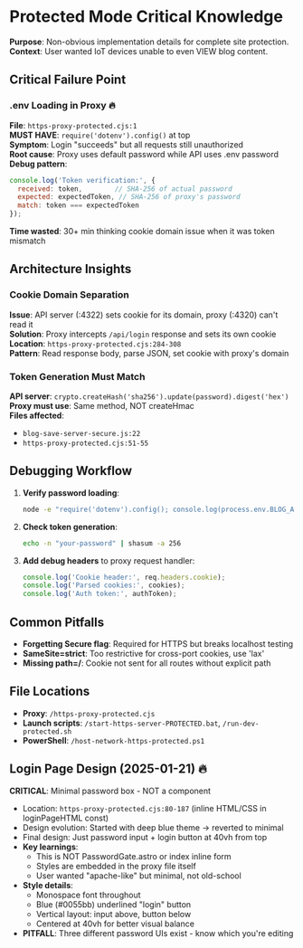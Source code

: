 # Protected Mode Critical Knowledge

**Purpose**: Non-obvious implementation details for complete site protection.  
**Context**: User wanted IoT devices unable to even VIEW blog content.

## Critical Failure Point

### .env Loading in Proxy 🔥
**File**: `https-proxy-protected.cjs:1`  
**MUST HAVE**: `require('dotenv').config()` at top  
**Symptom**: Login "succeeds" but all requests still unauthorized  
**Root cause**: Proxy uses default password while API uses .env password  
**Debug pattern**:
```javascript
console.log('Token verification:', {
  received: token,        // SHA-256 of actual password
  expected: expectedToken, // SHA-256 of proxy's password
  match: token === expectedToken
});
```
**Time wasted**: 30+ min thinking cookie domain issue when it was token mismatch

## Architecture Insights

### Cookie Domain Separation
**Issue**: API server (:4322) sets cookie for its domain, proxy (:4320) can't read it  
**Solution**: Proxy intercepts `/api/login` response and sets its own cookie  
**Location**: `https-proxy-protected.cjs:284-308`  
**Pattern**: Read response body, parse JSON, set cookie with proxy's domain

### Token Generation Must Match
**API server**: `crypto.createHash('sha256').update(password).digest('hex')`  
**Proxy must use**: Same method, NOT createHmac  
**Files affected**: 
- `blog-save-server-secure.js:22`
- `https-proxy-protected.cjs:51-55`

## Debugging Workflow

1. **Verify password loading**:
   ```bash
   node -e "require('dotenv').config(); console.log(process.env.BLOG_AUTH_PASSWORD)"
   ```

2. **Check token generation**:
   ```bash
   echo -n "your-password" | shasum -a 256
   ```

3. **Add debug headers** to proxy request handler:
   ```javascript
   console.log('Cookie header:', req.headers.cookie);
   console.log('Parsed cookies:', cookies);
   console.log('Auth token:', authToken);
   ```

## Common Pitfalls

- **Forgetting Secure flag**: Required for HTTPS but breaks localhost testing
- **SameSite=strict**: Too restrictive for cross-port cookies, use 'lax'
- **Missing path=/**: Cookie not sent for all routes without explicit path

## File Locations

- **Proxy**: `/https-proxy-protected.cjs`
- **Launch scripts**: `/start-https-server-PROTECTED.bat`, `/run-dev-protected.sh`
- **PowerShell**: `/host-network-https-protected.ps1`

## Login Page Design (2025-01-21) 🔥
**CRITICAL**: Minimal password box - NOT a component
- Location: `https-proxy-protected.cjs:80-187` (inline HTML/CSS in loginPageHTML const)
- Design evolution: Started with deep blue theme → reverted to minimal
- Final design: Just password input + login button at 40vh from top
- **Key learnings**:
  - This is NOT PasswordGate.astro or index inline form
  - Styles are embedded in the proxy file itself
  - User wanted "apache-like" but minimal, not old-school
- **Style details**:
  - Monospace font throughout
  - Blue (#0055bb) underlined "login" button
  - Vertical layout: input above, button below
  - Centered at 40vh for better visual balance
- **PITFALL**: Three different password UIs exist - know which you're editing